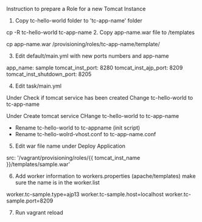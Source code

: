 Instruction to prepare a Role for a new Tomcat Instance

1. Copy tc-hello-world folder to 'tc-app-name' folder

  cp -R tc-hello-world tc-app-name
2. Copy app-name.war file to /templates

  cp app-name.war /provisioning/roles/tc-app-name/template/

3. Edit default/main.yml with new ports numbers and app-name

  app_name: sample
  tomcat_inst_port: 8280
  tomcat_inst_ajp_port: 8209
  tomcat_inst_shutdown_port: 8205

4. Edit task/main.yml
  
  Under Check if tomcat service has been created
  Change tc-hello-world to tc-app-name

  Under Create tomcat service
  CHange tc-hello-world to tc-app-name

- Rename tc-hello-world to tc-appname (init script)
- Rename tc-hello-wolrd-vhost.conf to tc-app-name.conf

5. Edit war file name under Deploy Application

  src: '/vagrant/provisioning/roles/{{ tomcat_inst_name }}/templates/sample.war'

6. Add worker information to workers.properties (apache/templates) make sure the name is in the worker.list
 
  worker.tc-sample.type=ajp13
  worker.tc-sample.host=localhost
  worker.tc-sample.port=8209

7. Run vagrant reload